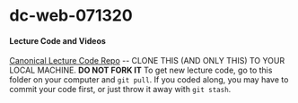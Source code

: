 # dc-web-071320

#### Lecture Code and Videos
[Canonical Lecture Code Repo](https://github.com/learn-co-students/dc-web-071320) -- CLONE THIS (AND ONLY THIS) TO YOUR LOCAL MACHINE.  **DO NOT FORK IT**  To get new lecture code, go to this folder on your computer and `git pull`.  If you coded along, you may have to commit your code first, or just throw it away with `git stash`.
